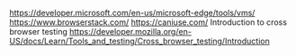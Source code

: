 https://developer.microsoft.com/en-us/microsoft-edge/tools/vms/ 
https://www.browserstack.com/ 
https://caniuse.com/
Introduction to cross browser testing
https://developer.mozilla.org/en-US/docs/Learn/Tools_and_testing/Cross_browser_testing/Introduction 
